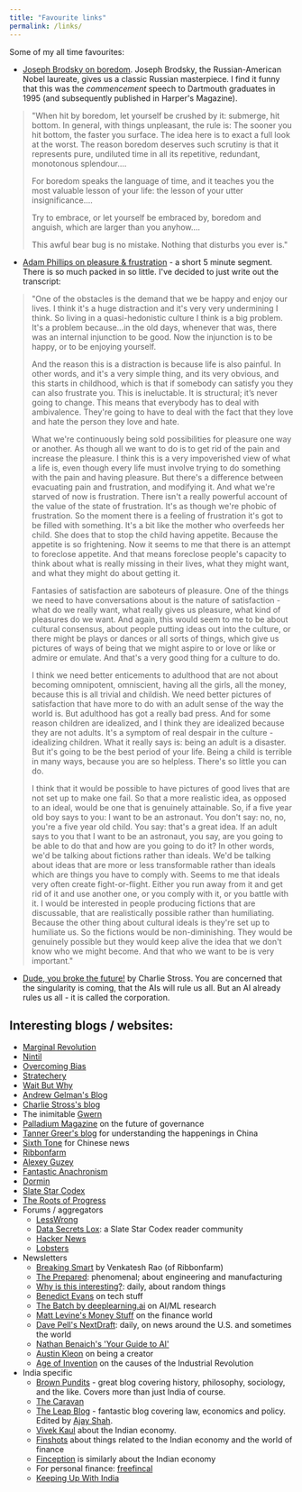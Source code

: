 ```yaml
---
title: "Favourite links"
permalink: /links/
---
```


Some of my all time favourites:

* [Joseph Brodsky on boredom](http://lists.extropy.org/pipermail/paleopsych/2005-May/003252.html). Joseph Brodsky, the Russian-American Nobel laureate, gives us a classic Russian masterpiece. I find it funny that this was the _commencement_ speech to Dartmouth graduates in 1995 (and subsequently published in Harper's Magazine).

> "When hit by boredom, let yourself be crushed by it: submerge, hit bottom. In general, with things unpleasant, the rule is: The sooner you hit bottom, the faster you surface. The idea here is to exact a full look at the worst. The reason boredom deserves such scrutiny is that it represents pure, undiluted time in all its repetitive, redundant, monotonous splendour....
>
> For boredom speaks the language of time, and it teaches you the most valuable lesson of your life: the lesson of your utter insignificance....
>
> Try to embrace, or let yourself be embraced by, boredom and anguish, which are larger than you anyhow....
>
> This awful bear bug is no mistake. Nothing that disturbs you ever is."

* [Adam Phillips on pleasure & frustration](https://www.youtube.com/watch?v=5C7HXBeHp3c) - a short 5 minute segment. There is so much packed in so little. I've decided to just write out the transcript:

> "One of the obstacles is the demand that we be happy and enjoy our lives. I think it's a huge distraction and it's very very undermining I think. So living in a quasi-hedonistic culture I think is a big problem.  It's a problem because...in the old days, whenever that was, there was an internal injunction to be good. Now the injunction is to be happy, or to be enjoying yourself.
>
> And the reason this is a distraction is because life is also painful. In other words, and it's a very simple thing, and its very obvious, and this starts in childhood, which is that if somebody can satisfy you they can also frustrate you. This is ineluctable. It is structural; it’s never going to change. This means that everybody has to deal with ambivalence. They're going to have to deal with the fact that they love and hate the person they love and hate.
>
> What we're continuously being sold possibilities for pleasure one way or another. As though all we want to do is to get rid of the pain and increase the pleasure. I think this is a very impoverished view of what a life is, even though every life must involve trying to do something with the pain and having pleasure. But there's a difference between evacuating pain and frustration, and modifying it. And what we're starved of now is frustration. There isn't a really powerful account of the value of the state of frustration. It's as though we're phobic of frustration. So the moment there is a feeling of frustration it's got to be filled with something. It's a bit like the mother who overfeeds her child. She does that to stop the child having appetite. Because the appetite is so frightening. Now it seems to me that there is an attempt to foreclose appetite. And that means foreclose people's capacity to think about what is really missing in their lives, what they might want, and what they might do about getting it. 
>
> Fantasies of satisfaction are saboteurs of pleasure. One of the things we need to have conversations about is the nature of satisfaction - what do we really want, what really gives us pleasure, what kind of pleasures do we want. And again, this would seem to me to be about cultural consensus, about people putting ideas out into the culture, or there might be plays or dances or all sorts of things, which give us pictures of ways of being that we might aspire to or love or like or admire or emulate. And that's a very good thing for a culture to do. 
>
> I think we need better enticements to adulthood that are not about becoming omnipotent, omniscient, having all the girls, all the money, because this is all trivial and childish. We need better pictures of satisfaction that have more to do with an adult sense of the way the world is. But adulthood has got a really bad press. And for some reason children are idealized, and I think they are idealized because they are not adults. It's a symptom of real despair in the culture - idealizing children. What it really says is: being an adult is a disaster. But it's going to be the best period of your life. Being a child is terrible in many ways, because you are so helpless. There's so little you can do. 
>
> I think that it would be possible to have pictures of good lives that are not set up to make one fail. So that a more realistic idea, as opposed to an ideal, would be one that is genuinely attainable. So, if a five year old boy says to you: I want to be an astronaut. You don't say: no, no, you're a five year old child. You say: that's a great idea. If an adult says to you that I want to be an astronaut, you say, are you going to be able to do that and how are you going to do it? In other words, we'd be talking about fictions rather than ideals. We'd be talking about ideas that are more or less transformable rather than ideals which are things you have to comply with. Seems to me that ideals very often create fight-or-flight. Either you run away from it and get rid of it and use another one, or you comply with it, or you battle with it. I would be interested in people producing fictions that are discussable, that are realistically possible rather than humiliating. Because the other thing about cultural ideals is they're set up to humiliate us. So the fictions would be non-diminishing. They would be genuinely possible but they would keep alive the idea that we don't know who we might become. And that who we want to be is very important."

* [Dude, you broke the future!](http://www.antipope.org/charlie/blog-static/2018/01/dude-you-broke-the-future.html) by Charlie Stross. You are concerned that the singularity is coming, that the AIs will rule us all. But an AI already rules us all - it is called the corporation.

## Interesting blogs / websites:
* [Marginal Revolution](https://marginalrevolution.com/)
* [Nintil](https://nintil.com/)
* [Overcoming Bias](https://www.overcomingbias.com/)
* [Stratechery](https://stratechery.com/)
* [Wait But Why](https://waitbutwhy.com/)
* [Andrew Gelman's Blog](https://statmodeling.stat.columbia.edu/)
* [Charlie Stross's blog](http://www.antipope.org/charlie/blog-static/)
* The inimitable [Gwern](https://www.gwern.net/)
* [Palladium Magazine](https://palladiummag.com/) on the future of governance
* [Tanner Greer's blog](https://scholars-stage.blogspot.com/) for understanding the happenings in China
* [Sixth Tone](https://www.sixthtone.com/) for Chinese news
* [Ribbonfarm](https://www.ribbonfarm.com/)
* [Alexey Guzey](https://guzey.com/)
* [Fantastic Anachronism](https://fantasticanachronism.com/)
* [Dormin](https://dormin.org/)
* [Slate Star Codex](https://slatestarcodex.com/)
* [The Roots of Progress](https://rootsofprogress.org/posts)
* Forums / aggregators
    - [LessWrong](https://www.lesswrong.com/)
    - [Data Secrets Lox](https://www.datasecretslox.com/index.php): a Slate Star Codex reader community
    - [Hacker News](https://news.ycombinator.com/)
    - [Lobsters](https://lobste.rs/)
* Newsletters
    - [Breaking Smart](https://breakingsmart.substack.com/) by Venkatesh Rao (of Ribbonfarm)
    - [The Prepared](https://theprepared.org/newsletter): phenomenal; about engineering and manufacturing
    - [Why is this interesting?](https://whyisthisinteresting.substack.com/): daily, about random things
    - [Benedict Evans](https://www.ben-evans.com/newsletter) on tech stuff
    - [The Batch by deeplearning.ai](https://www.deeplearning.ai/thebatch/) on AI/ML research
    - [Matt Levine's Money Stuff](http://link.mail.bloombergbusiness.com/join/4wm/moneystuff-signup?source=msweb) on the finance world
    - [Dave Pell's NextDraft](https://nextdraft.com/): daily, on news around the U.S. and sometimes the world
    - [Nathan Benaich's 'Your Guide to AI'](http://newsletter.airstreet.com/)
    - [Austin Kleon](https://austinkleon.com/newsletter/) on being a creator
    - [Age of Invention](https://antonhowes.substack.com/) on the causes of the Industrial Revolution
* India specific
    - [Brown Pundits](https://www.brownpundits.com/) - great blog covering history, philosophy, sociology, and the like. Covers more than just India of course.
    - [The Caravan](https://caravanmagazine.in/)
    - [The Leap Blog](https://blog.theleapjournal.org/) - fantastic blog covering law, economics and policy. Edited by [Ajay Shah](http://www.mayin.org/ajayshah/books/isotr2019.html).
    - [Vivek Kaul](https://vivekkaul.com/articles/) about the Indian economy.
    - [Finshots](https://finshots.in/archive/) about things related to the Indian economy and the world of finance
    - [Finception](https://finception.in/) is similarly about the Indian economy
    - For personal finance: [freefincal](https://freefincal.com/)
    - [Keeping Up With India](https://hind.substack.com/)